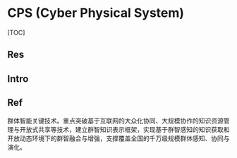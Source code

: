 # CPS (Cyber Physical System)

[TOC]



## Res



## Intro



## Ref
[什么是数字孪生？终于有人讲明白了]: https://www.hysj-vr.com/newsinfo/2202379.html

[智能电网 | wikipedia]: https://zh.wikipedia.org/zh-cn/智慧電網
[信息物理系统 | wikipedia]: https://zh.wikipedia.org/zh-cn/網宇實體系統

[👍 什么是工业互联网？ | HUAWEI - Info Finder]: https://info.support.huawei.com/info-finder/encyclopedia/zh/工业互联网.html

[什么是HiSec？| HUAWEI - Info Finder]: https://info.support.huawei.com/info-finder/encyclopedia/zh/HiSec.html

[《工业互联网创新发展行动计划（2021-2023年）》解读 | 中华人民共和国中央人民政府 - 工业和信息化部网站]: https://www.gov.cn/zhengce/2021-02/18/content_5587565.htm

[👍 群智感知是什么？有什么典型应用？ - 链巨人的回答 - 知乎]: https://www.zhihu.com/question/27238337/answer/1187071348

群体智能关键技术。重点突破基于互联网的大众化协同、大规模协作的知识资源管理与开放式共享等技术，建立群智知识表示框架，实现基于群智感知的知识获取和开放动态环境下的群智融合与增强，支撑覆盖全国的千万级规模群体感知、协同与演化。
